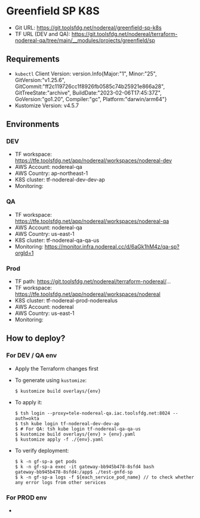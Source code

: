 # Greenfield SP K8S

* Git URL: https://git.toolsfdg.net/nodereal/greenfield-sp-k8s
* TF URL (DEV and QA): https://git.toolsfdg.net/nodereal/terraform-nodereal-qa/tree/main/__modules/projects/greenfield/sp

## Requirements

* `kubectl` Client Version: version.Info{Major:"1", Minor:"25", GitVersion:"v1.25.6", GitCommit:"ff2c119726cc1f8926fb0585c74b25921e866a28", GitTreeState:"archive", BuildDate:"2023-02-06T17:45:37Z", GoVersion:"go1.20", Compiler:"gc", Platform:"darwin/arm64"}
* Kustomize Version: v4.5.7

## Environments

### DEV

* TF workspace: https://tfe.toolsfdg.net/app/nodereal/workspaces/nodereal-dev
* AWS Account: nodereal-qa
* AWS Country: ap-northeast-1
* K8S cluster: tf-nodereal-dev-dev-ap
* Monitoring: <TBA>

### QA

* TF workspace: https://tfe.toolsfdg.net/app/nodereal/workspaces/nodereal-qa
* AWS Account: nodereal-qa
* AWS Country: us-east-1
* K8S cluster: tf-nodereal-qa-qa-us
* Monitoring: https://monitor.infra.nodereal.cc/d/6aGk1hM4z/qa-sp?orgId=1

### Prod

* TF path: https://git.toolsfdg.net/nodereal/terraform-nodereal/...
* TF workspace: https://tfe.toolsfdg.net/app/nodereal/workspaces/nodereal
* K8S cluster: tf-nodereal-prod-noderealus
* AWS Account: nodereal
* AWS Country: us-east-1
* Monitoring: <TBA>


## How to deploy?

### For DEV / QA env

- Apply the Terraform changes first

- To generate using `kustomize`:

      $ kustomize build overlays/{env}

- To apply it:

      $ tsh login --proxy=tele-nodereal-qa.iac.toolsfdg.net:8024 --auth=okta
      $ tsh kube login tf-nodereal-dev-dev-ap
      $ # For QA: tsh kube login tf-nodereal-qa-qa-us
      $ kustomize build overlays/{env} > {env}.yaml
      $ kustomize apply -f ./{env}.yaml

- To verify deployment:

      $ k -n gf-sp-a get pods
      $ k -n gf-sp-a exec -it gateway-bb945b478-8sfd4 bash
      gateway-bb945b478-8sfd4:/app$ ./test-gnfd-sp
      $ k -n gf-sp-a logs -f ${each_service_pod_name} // to check whether any error logs from other services



### For PROD env

- <TBA>

